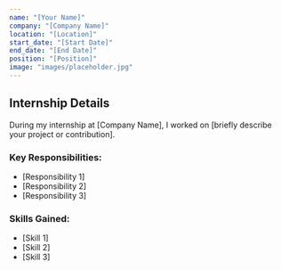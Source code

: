 ```yaml
---
name: "[Your Name]"
company: "[Company Name]"
location: "[Location]"
start_date: "[Start Date]"
end_date: "[End Date]"
position: "[Position]"
image: "images/placeholder.jpg"
---
```


## Internship Details

During my internship at [Company Name], I worked on [briefly describe your project or contribution].

### Key Responsibilities:
- [Responsibility 1]
- [Responsibility 2]
- [Responsibility 3]

### Skills Gained:
- [Skill 1]
- [Skill 2]
- [Skill 3]
